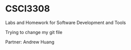 # CSCI3308
Labs and Homework for Software Development and Tools

Trying to change my git file

Partner: Andrew Huang
